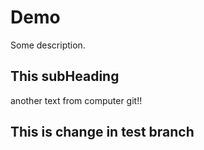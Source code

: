# Demo

Some description.

## This subHeading

another text from computer git!!

## This is change in test branch
